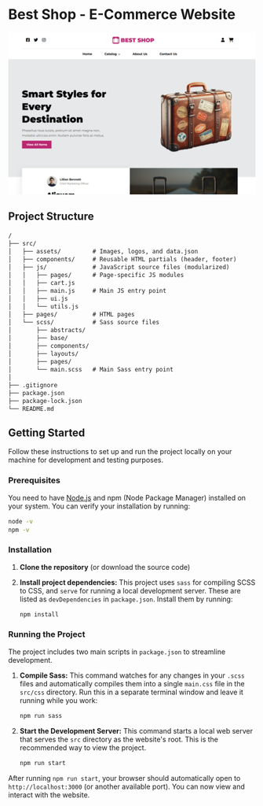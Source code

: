 # Best Shop - E-Commerce Website

![Best Shop Homepage](image.png)

## Project Structure

```
/
├── src/
│   ├── assets/         # Images, logos, and data.json
│   ├── components/     # Reusable HTML partials (header, footer)
│   ├── js/             # JavaScript source files (modularized)
│   │   ├── pages/      # Page-specific JS modules
│   │   ├── cart.js
│   │   ├── main.js     # Main JS entry point
│   │   ├── ui.js
│   │   └── utils.js
│   ├── pages/          # HTML pages
│   └── scss/           # Sass source files
│       ├── abstracts/
│       ├── base/
│       ├── components/
│       ├── layouts/
│       ├── pages/
│       └── main.scss   # Main Sass entry point
│
├── .gitignore
├── package.json
├── package-lock.json
└── README.md
```

## Getting Started

Follow these instructions to set up and run the project locally on your machine for development and testing purposes.

### Prerequisites

You need to have [Node.js](https://nodejs.org/) and npm (Node Package Manager) installed on your system. You can verify your installation by running:

```sh
node -v
npm -v
```

### Installation

1.  **Clone the repository** (or download the source code)

2.  **Install project dependencies:**
    This project uses `sass` for compiling SCSS to CSS, and `serve` for running a local development server. These are listed as `devDependencies` in `package.json`. Install them by running:
    ```sh
    npm install
    ```

### Running the Project

The project includes two main scripts in `package.json` to streamline development.

1.  **Compile Sass:**
    This command watches for any changes in your `.scss` files and automatically compiles them into a single `main.css` file in the `src/css` directory. Run this in a separate terminal window and leave it running while you work:
    ```sh
    npm run sass
    ```

2.  **Start the Development Server:**
    This command starts a local web server that serves the `src` directory as the website's root. This is the recommended way to view the project.
    ```sh
    npm run start
    ```

After running `npm run start`, your browser should automatically open to `http://localhost:3000` (or another available port). You can now view and interact with the website.